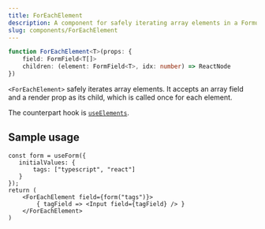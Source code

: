```yaml
---
title: ForEachElement
description: A component for safely iterating array elements in a Formula form
slug: components/ForEachElement
---
```


```typescript
function ForEachElement<T>(props: {
    field: FormField<T[]>
    children: (element: FormField<T>, idx: number) => ReactNode
})
```

`<ForEachElement>` safely iterates array elements. It accepts an array field and a render prop as its child, which
is called once for each element.

The counterpart hook is [`useElements`](/hooks/useElements).

## Sample usage 

```tsx
const form = useForm({
   initialValues: {
       tags: ["typescript", "react"]
   }
});
return (
    <ForEachElement field={form("tags")}>
        { tagField => <Input field={tagField} /> }
    </ForEachElement>
)
```
